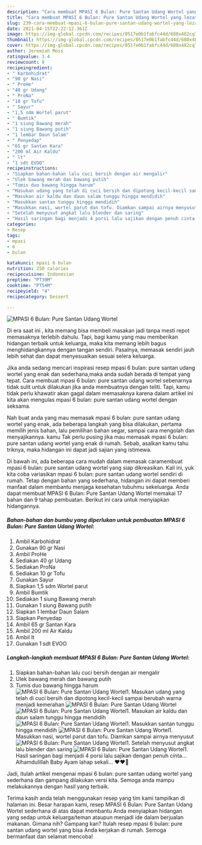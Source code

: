 ```yaml
---
description: "Cara membuat MPASI 6 Bulan: Pure Santan Udang Wortel yang lezat dan Mudah Dibuat"
title: "Cara membuat MPASI 6 Bulan: Pure Santan Udang Wortel yang lezat dan Mudah Dibuat"
slug: 239-cara-membuat-mpasi-6-bulan-pure-santan-udang-wortel-yang-lezat-dan-mudah-dibuat
date: 2021-04-15T22:22:12.361Z
image: https://img-global.cpcdn.com/recipes/0517e0b1fabfc44d/680x482cq70/mpasi-6-bulan-pure-santan-udang-wortel-foto-resep-utama.jpg
thumbnail: https://img-global.cpcdn.com/recipes/0517e0b1fabfc44d/680x482cq70/mpasi-6-bulan-pure-santan-udang-wortel-foto-resep-utama.jpg
cover: https://img-global.cpcdn.com/recipes/0517e0b1fabfc44d/680x482cq70/mpasi-6-bulan-pure-santan-udang-wortel-foto-resep-utama.jpg
author: Jeremiah Moss
ratingvalue: 3.4
reviewcount: 9
recipeingredient:
- " Karbohidrat"
- "90 gr Nasi"
- " ProHe"
- "40 gr Udang"
- " ProNa"
- "10 gr Tofu"
- " Sayur"
- "1,5 sdm Wortel parut"
- " Bumtik"
- "1 siung Bawang merah"
- "1 siung Bawang putih"
- "1 lembar Daun Salam"
- " Penyedap"
- "65 gr Santan Kara"
- "200 ml Air Kaldu"
- " lt"
- "1 sdt EVOO"
recipeinstructions:
- "Siapkan bahan-bahan lalu cuci bersih dengan air mengalir"
- "Ulek bawang merah dan bawang putih"
- "Tumis duo bawang hingga harum"
- "Masukan udang yang telah di cuci bersih dan dipotong kecil-kecil sampai berubah warna menjadi kemerahan"
- "Masukan air kaldu dan daun salam tunggu hingga mendidih"
- "Masukkan santan tunggu hingga mendidih"
- "Masukkan nasi, wortel parut dan tofu. Diamkan sampai airnya menyusut"
- "Setelah menyusut angkat lalu blender dan saring"
- "Hasil saringan bagi menjadi 4 porsi lalu sajikan dengan penuh cinta... Alhamdulillah Baby Ayam lahap sekali... ❤️❤️🥰"
categories:
- Resep
tags:
- mpasi
- 6
- bulan

katakunci: mpasi 6 bulan 
nutrition: 250 calories
recipecuisine: Indonesian
preptime: "PT39M"
cooktime: "PT54M"
recipeyield: "4"
recipecategory: Dessert

---
```



![MPASI 6 Bulan: Pure Santan Udang Wortel](https://img-global.cpcdn.com/recipes/0517e0b1fabfc44d/680x482cq70/mpasi-6-bulan-pure-santan-udang-wortel-foto-resep-utama.jpg)

Di era  saat ini , kita memang bisa membeli masakan jadi tanpa mesti repot memasaknya terlebih dahulu. Tapi, bagi kamu yang mau memberikan hidangan terbaik untuk keluarga, maka kita memang lebih bagus menghidangkannya dengan tangan sendiri. Pasalnya, memasak sendiri jauh lebih sehat dan dapat menyesuaikan sesuai selera keluarga.

Jika anda sedang mencari inspirasi resep mpasi 6 bulan: pure santan udang wortel yang enak dan sederhana,maka anda sudah berada di tempat yang tepat. Cara membuat mpasi 6 bulan: pure santan udang wortel  sebenarnya tidak sulit untuk dilakukan jika anda membuatnya dengan teliti. Tapi, kamu tidak perlu khawatir akan gagal dalam memasaknya 
karena dalam artikel ini kita akan mengulas mpasi 6 bulan: pure santan udang wortel dengan seksama.  



Nah buat anda yang mau memasak mpasi 6 bulan: pure santan udang wortel yang enak, ada beberapa langkah yang bisa dilakukan, pertama memilih jenis bahan, lalu pemilihan bahan segar, sampai cara mengolah dan menyajikannya. kamu Tak perlu pusing jika mau memasak mpasi 6 bulan: pure santan udang wortel yang enak di rumah. Sebab, asalkan kamu  tahu triknya, maka hidangan ini dapat jadi sajian yang istimewa.

Di bawah ini, ada beberapa cara mudah dalam memasak caramembuat mpasi 6 bulan: pure santan udang wortel yang siap dikreasikan. Kali ini, yuk kita coba variasikan mpasi 6 bulan: pure santan udang wortel sendiri di rumah. Tetap dengan bahan yang sederhana, hidangan ini dapat memberi manfaat dalam membantu menjaga kesehatan tubuhmu sekeluarga. Anda dapat membuat MPASI 6 Bulan: Pure Santan Udang Wortel memakai 17 bahan dan 9 tahap pembuatan. Berikut ini cara untuk menyiapkan hidangannya.

<!--inarticleads1-->

##### Bahan-bahan dan bumbu yang diperlukan untuk pembuatan MPASI 6 Bulan: Pure Santan Udang Wortel:

1. Ambil  Karbohidrat
1. Gunakan 90 gr Nasi
1. Ambil  ProHe
1. Sediakan 40 gr Udang
1. Sediakan  ProNa
1. Sediakan 10 gr Tofu
1. Gunakan  Sayur
1. Siapkan 1,5 sdm Wortel parut
1. Ambil  Bumtik
1. Sediakan 1 siung Bawang merah
1. Gunakan 1 siung Bawang putih
1. Siapkan 1 lembar Daun Salam
1. Siapkan  Penyedap
1. Ambil 65 gr Santan Kara
1. Ambil 200 ml Air Kaldu
1. Ambil  lt
1. Gunakan 1 sdt EVOO




<!--inarticleads2-->

##### Langkah-langkah membuat MPASI 6 Bulan: Pure Santan Udang Wortel:

1. Siapkan bahan-bahan lalu cuci bersih dengan air mengalir
1. Ulek bawang merah dan bawang putih
1. Tumis duo bawang hingga harum
<img src="//assets-global.cpcdn.com/assets/icons/button_play-2c75c40dde080a61004c1f40b05d8f140eaff45d7e9e6481dc71c63d2e7c4909.png" alt="MPASI 6 Bulan: Pure Santan Udang Wortel">1. Masukan udang yang telah di cuci bersih dan dipotong kecil-kecil sampai berubah warna menjadi kemerahan
<img src="//assets-global.cpcdn.com/assets/icons/button_play-2c75c40dde080a61004c1f40b05d8f140eaff45d7e9e6481dc71c63d2e7c4909.png" alt="MPASI 6 Bulan: Pure Santan Udang Wortel"><img src="//assets-global.cpcdn.com/assets/icons/button_play-2c75c40dde080a61004c1f40b05d8f140eaff45d7e9e6481dc71c63d2e7c4909.png" alt="MPASI 6 Bulan: Pure Santan Udang Wortel">1. Masukan air kaldu dan daun salam tunggu hingga mendidih
<img src="//assets-global.cpcdn.com/assets/icons/button_play-2c75c40dde080a61004c1f40b05d8f140eaff45d7e9e6481dc71c63d2e7c4909.png" alt="MPASI 6 Bulan: Pure Santan Udang Wortel">1. Masukkan santan tunggu hingga mendidih
<img src="//assets-global.cpcdn.com/assets/icons/button_play-2c75c40dde080a61004c1f40b05d8f140eaff45d7e9e6481dc71c63d2e7c4909.png" alt="MPASI 6 Bulan: Pure Santan Udang Wortel">1. Masukkan nasi, wortel parut dan tofu. Diamkan sampai airnya menyusut
<img src="//assets-global.cpcdn.com/assets/icons/button_play-2c75c40dde080a61004c1f40b05d8f140eaff45d7e9e6481dc71c63d2e7c4909.png" alt="MPASI 6 Bulan: Pure Santan Udang Wortel">1. Setelah menyusut angkat lalu blender dan saring
<img src="//assets-global.cpcdn.com/assets/icons/button_play-2c75c40dde080a61004c1f40b05d8f140eaff45d7e9e6481dc71c63d2e7c4909.png" alt="MPASI 6 Bulan: Pure Santan Udang Wortel">1. Hasil saringan bagi menjadi 4 porsi lalu sajikan dengan penuh cinta... Alhamdulillah Baby Ayam lahap sekali... ❤️❤️🥰




Jadi, itulah artikel mengenai  mpasi 6 bulan: pure santan udang wortel  yang sederhana dan gampang dilakukan versi kita. Semoga anda mampu melakukannya dengan hasil yang terbaik. 

Terima kasih anda telah menggunakan resep yang tim kami tampilkan di halaman ini. Besar harapan kami, resep  MPASI 6 Bulan: Pure Santan Udang Wortel sederhana di atas dapat membantu Anda menyiapkan hidangan yang sedap untuk keluarga/teman ataupun menjadi ide dalam berjualan makanan. Gimana nih? Gampang kan? Itulah resep mpasi 6 bulan: pure santan udang wortel yang bisa Anda kerjakan di rumah. Semoga bermanfaat dan selamat mencoba!


